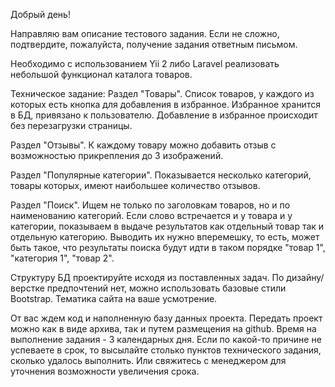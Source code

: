 Добрый день!

Направляю вам описание тестового задания. Если не сложно, подтвердите, пожалуйста, получение задания ответным письмом.

Необходимо с использованием Yii 2 либо Laravel реализовать небольшой функционал каталога товаров.

Техническое задание:
Раздел "Товары". Список товаров, у каждого из которых есть кнопка для добавления в избранное. Избранное хранится в БД, привязано к пользователю. Добавление в избранное происходит без перезагрузки страницы.  

Раздел "Отзывы". К каждому товару можно добавить отзыв с возможностью прикрепления до 3 изображений.  

Раздел "Популярные категории". Показывается несколько категорий, товары которых, имеют наибольшее количество отзывов.  

Раздел "Поиск". Ищем не только по заголовкам товаров, но и по наименованию категорий. Если слово встречается и у товара и у категории, показываем в выдаче результатов как отдельный товар так и отдельную категорию. Выводить их нужно вперемешку, то есть, может быть такое, что результаты поиска будут идти в таком порядке "товар 1", "категория 1", "товар 2".  

Структуру БД проектируйте исходя из поставленных задач. По дизайну/верстке предпочтений нет, можно использовать базовые стили Bootstrap. Тематика сайта на ваше усмотрение.  

От вас ждем код и наполненную базу данных проекта. Передать проект можно как в виде архива, так и путем размещения на github. Время на выполнение задания - 3 календарных дня. Если по какой-то причине не успеваете в срок, то высылайте столько пунктов технического задания, сколько удалось выполнить. Или свяжитесь с менеджером для уточнения возможности увеличения срока.  
